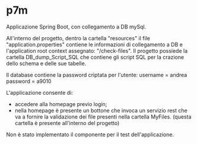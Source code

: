 # p7m
Applicazione Spring Boot, con collegamento a DB mySql.

All'interno del progetto, dentro la cartella "resources" il file "application.properties" contiene le informazioni di collegamento a DB e l'application root context assegnato: "/check-files".
Il progetto possiede la cartella DB_dump_Script_SQL che contiene gli script SQL per la crazione dello schema e delle sue tabelle.

Il database contiene la password criptata per l'utente:
username = andrea
password = a9010

L'applicazione consente di:
- accedere alla homepage previo login;
- nella homepage è presente un bottone che invoca un servizio rest che va a fornire la validazione dei file presenti nella cartella MyFiles.
(questa cartella è presente all'interno del progetto)

Non è stato implementato il componente per il test dell'applicazione.
